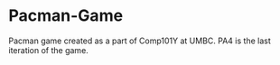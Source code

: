 # Pacman-Game

Pacman game created as a part of Comp101Y at UMBC. 
PA4 is the last iteration of the game.
